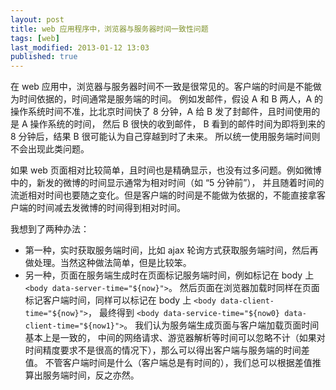 ```yaml
---
layout: post
title: web 应用程序中，浏览器与服务器时间一致性问题
tags: [web]
last_modified: 2013-01-12 13:03
published: true
---
```


在 web 应用中，浏览器与服务器时间不一致是很常见的。客户端的时间是不能做为时间依据的，时间通常是服务端的时间。
例如发邮件，假设 A 和 B 两人，A 的操作系统时间不准，比北京时间快了 8 分钟，A 给 B 发了封邮件，且时间使用的是 A 操作系统的时间，
然后 B 很快的收到邮件， B 看到的邮件时间为即将到来的 8 分钟后，结果 B 很可能认为自己穿越到时了未来。
所以统一使用服务端时间则不会出现此类问题。

如果 web 页面相对比较简单，且时间也是精确显示，也没有过多问题。例如微博中的，新发的微博的时间显示通常为相对时间（如 “5 分钟前”），
并且随着时间的流逝相对时间也要随之变化。但是客户端的时间是不能做为依据的，不能直接拿客户端的时间减去发微博的时间得到相对时间。

我想到了两种办法：

* 第一种，实时获取服务端时间，比如 ajax 轮询方式获取服务端时间，然后再做处理。当然这种做法简单，但是比较笨。
* 另一种，页面在服务端生成时在页面标记服务端时间，例如标记在 body 上 `<body data-server-time="${now}">`。
然后页面在浏览器加载时同样在页面标记客户端时间，同样可以标记在 body 上 `<body data-client-time="${now}">`，
最终得到 `<body data-service-time="${now0} data-client-time="${now1}">`。
我们认为服务端生成页面与客户端加载页面时间基本上是一致的，
中间的网络请求、游览器解析等时间可以忽略不计（如果对时间精度要求不是很高的情况下），那么可以得出客户端与服务端的时间差值。
不管客户端时间是什么（客户端总是有时间的），我们总可以根据差值推算出服务端时间，反之亦然。
